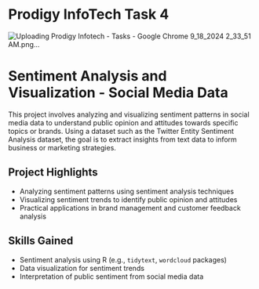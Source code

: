 # Prodigy InfoTech Task 4
![Uploading Prodigy Infotech - Tasks - Google Chrome 9_18_2024 2_33_51 AM.png…]()

# Sentiment Analysis and Visualization - Social Media Data

This project involves analyzing and visualizing sentiment patterns in social media data to understand public opinion and attitudes towards specific topics or brands. Using a dataset such as the Twitter Entity Sentiment Analysis dataset, the goal is to extract insights from text data to inform business or marketing strategies.

## Project Highlights
- Analyzing sentiment patterns using sentiment analysis techniques
- Visualizing sentiment trends to identify public opinion and attitudes
- Practical applications in brand management and customer feedback analysis

## Skills Gained
- Sentiment analysis using R (e.g., `tidytext`, `wordcloud` packages)
- Data visualization for sentiment trends
- Interpretation of public sentiment from social media data
